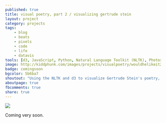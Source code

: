 ```yaml
---
published: true
title: visual poetry, part 2 / visualizing gertrude stein
layout: project
category: projects
tags:
    - blog
    - beats
    - pixels
    - code
    - life
    - datavis
tools: [d3, JavaScript, Python, Natural Language Toolkit (NLTK), Photoshop]
image: http://kiddphunk.com/images/projects/visualpoetry/wouldhelikeit2.jpg
badge: comingsoon
bgcolor: 5b6ba7
shoutout: "Using the NLTK and d3 to visualize Gertrude Stein's poetry, I make visible the beautiful rhythms and patterns inherent in her seemingly obfuscated prose."
aboutpage: true
fbcomments: true
share: true
---
```

<img class='feedimg' src='{{page.topimage}}'>

Coming very soon.